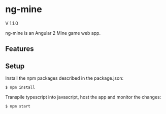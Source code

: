 # ng-mine

V 1.1.0

ng-mine is an Angular 2 Mine game web app.

## Features


## Setup

Install the npm packages described in the package.json:

```bash
$ npm install
```
Transpile typescript into javascript, host the app and monitor the changes: 

```bash
$ npm start
```
